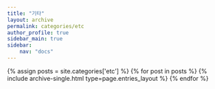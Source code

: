 ```yaml
---
title: "기타"
layout: archive
permalink: categories/etc
author_profile: true
sidebar_main: true
sidebar:
    nav: "docs"
---
```



{% assign posts = site.categories['etc'] %}
{% for post in posts %} {% include archive-single.html type=page.entries_layout %} {% endfor %}
